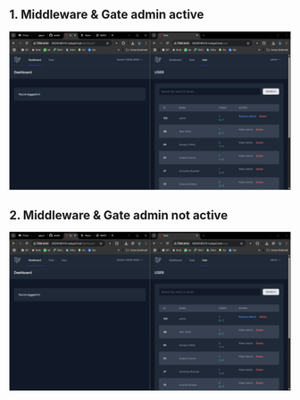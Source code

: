 ## 1. Middleware & Gate admin active

![Alt text](screenshoot/tugas7/gateaktif.png)

## 2. Middleware & Gate admin not active

![Alt text](screenshoot/tugas7/gatenonaktif.png)
